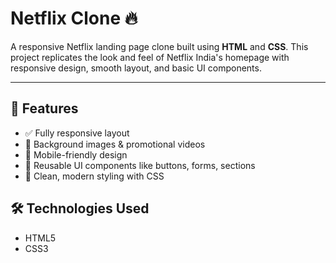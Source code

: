 # Netflix Clone 🔥

A responsive Netflix landing page clone built using **HTML** and **CSS**. This project replicates the look and feel of Netflix India's homepage with responsive design, smooth layout, and basic UI components.

---

## 🚀 Features

- ✅ Fully responsive layout
- 🎥 Background images & promotional videos
- 📱 Mobile-friendly design
- 🔘 Reusable UI components like buttons, forms, sections
- 🎨 Clean, modern styling with CSS


## 🛠️ Technologies Used

- HTML5
- CSS3




